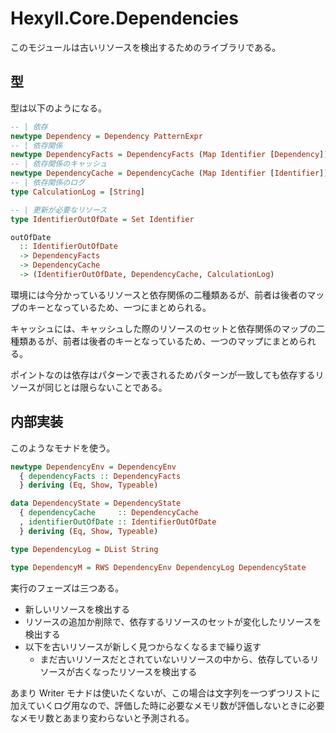 # Hexyll.Core.Dependencies

このモジュールは古いリソースを検出するためのライブラリである。

## 型

型は以下のようになる。

```haskell
-- | 依存
newtype Dependency = Dependency PatternExpr
-- | 依存関係
newtype DependencyFacts = DependencyFacts (Map Identifier [Dependency])
-- | 依存関係のキャッシュ
newtype DependencyCache = DependencyCache (Map Identifier [Identifier])
-- | 依存関係のログ
type CalculationLog = [String]

-- | 更新が必要なリソース
type IdentifierOutOfDate = Set Identifier

outOfDate
  :: IdentifierOutOfDate
  -> DependencyFacts
  -> DependencyCache
  -> (IdentifierOutOfDate, DependencyCache, CalculationLog)
```

環境には今分かっているリソースと依存関係の二種類あるが、前者は後者のマップのキーとなっているため、一つにまとめられる。

キャッシュには、キャッシュした際のリソースのセットと依存関係のマップの二種類あるが、前者は後者のキーとなっているため、一つのマップにまとめられる。

ポイントなのは依存はパターンで表されるためパターンが一致しても依存するリソースが同じとは限らないことである。

## 内部実装

このようなモナドを使う。

```haskell
newtype DependencyEnv = DependencyEnv
  { dependencyFacts :: DependencyFacts
  } deriving (Eq, Show, Typeable)

data DependencyState = DependencyState
  { dependencyCache     :: DependencyCache
  , identifierOutOfDate :: IdentifierOutOfDate
  } deriving (Eq, Show, Typeable)

type DependencyLog = DList String

type DependencyM = RWS DependencyEnv DependencyLog DependencyState
```

実行のフェーズは三つある。

* 新しいリソースを検出する
* リソースの追加か削除で、依存するリソースのセットが変化したリソースを検出する
* 以下を古いリソースが新しく見つからなくなるまで繰り返す
  * まだ古いリソースだとされていないリソースの中から、依存しているリソースが古くなったリソースを検出する

あまり Writer モナドは使いたくないが、この場合は文字列を一つずつリストに加えていくログ用なので、評価した時に必要なメモリ数が評価しないときに必要なメモリ数とあまり変わらないと予測される。
